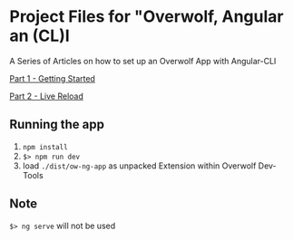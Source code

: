 # Project Files for "Overwolf, Angular an (CL)I

A Series of Articles on how to set up an Overwolf App with Angular-CLI

[Part 1 - Getting Started](https://medium.com/@jonas.krispin/overwolf-angular-and-i-part-1-1466a93d40b5)

[Part 2 - Live Reload](https://medium.com/@jonas.krispin/overwolf-angular-and-cl-i-part-2-3f6e5e421f35)

## Running the app 
1) `npm install`
2) `$> npm run dev`
3) load `./dist/ow-ng-app` as unpacked Extension within Overwolf Dev-Tools

## Note
`$> ng serve` will not be used
